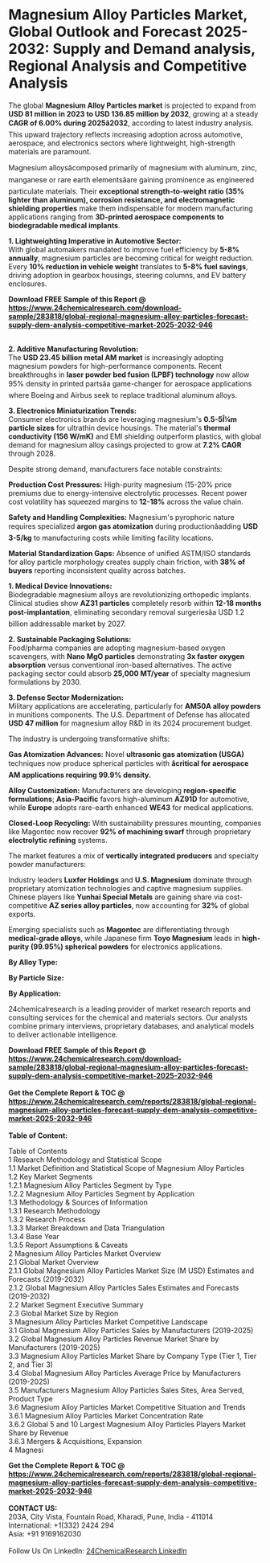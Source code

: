 <h1>Magnesium Alloy Particles Market, Global Outlook and Forecast 2025-2032: Supply and Demand analysis, Regional Analysis and Competitive Analysis</h1><p>The global <strong>Magnesium Alloy Particles market</strong> is projected to expand from <strong>USD 81 million in 2023 to USD 136.85 million by 2032</strong>, growing at a steady <strong>CAGR of 6.00% during 2025â2032</strong>, according to latest industry analysis. This upward trajectory reflects increasing adoption across automotive, aerospace, and electronics sectors where lightweight, high-strength materials are paramount.</p><p>Magnesium alloysâcomposed primarily of magnesium with aluminum, zinc, manganese or rare earth elementsâare gaining prominence as engineered particulate materials. Their <strong>exceptional strength-to-weight ratio (35% lighter than aluminum), corrosion resistance, and electromagnetic shielding properties</strong> make them indispensable for modern manufacturing applications ranging from <strong>3D-printed aerospace components to biodegradable medical implants</strong>.</p><p><strong>1. Lightweighting Imperative in Automotive Sector:</strong><br>
With global automakers mandated to improve fuel efficiency by <strong>5-8% annually</strong>, magnesium particles are becoming critical for weight reduction. Every <strong>10% reduction in vehicle weight</strong> translates to <strong>5-8% fuel savings</strong>, driving adoption in gearbox housings, steering columns, and EV battery enclosures.</p><div><b>Download FREE Sample of this Report @ 
            <a href="https://www.24chemicalresearch.com/download-sample/283818/global-regional-magnesium-alloy-particles-forecast-supply-dem-analysis-competitive-market-2025-2032-946">
            https://www.24chemicalresearch.com/download-sample/283818/global-regional-magnesium-alloy-particles-forecast-supply-dem-analysis-competitive-market-2025-2032-946</a></b></div><br><p><strong>2. Additive Manufacturing Revolution:</strong><br>
The <strong>USD 23.45 billion metal AM market</strong> is increasingly adopting magnesium powders for high-performance components. Recent breakthroughs in <strong>laser powder bed fusion (LPBF) technology</strong> now allow 95% density in printed partsâa game-changer for aerospace applications where Boeing and Airbus seek to replace traditional aluminum alloys.</p><p><strong>3. Electronics Miniaturization Trends:</strong><br>
Consumer electronics brands are leveraging magnesium's <strong>0.5-5Î¼m particle sizes</strong> for ultrathin device housings. The material's <strong>thermal conductivity (156 W/mK)</strong> and EMI shielding outperform plastics, with global demand for magnesium alloy casings projected to grow at <strong>7.2% CAGR</strong> through 2028.</p><p>Despite strong demand, manufacturers face notable constraints:</p><p><strong>Production Cost Pressures:</strong> High-purity magnesium (15-20% price premiums due to energy-intensive electrolytic processes. Recent power cost volatility has squeezed margins to <strong>12-18%</strong> across the value chain.</p><p><strong>Safety and Handling Complexities:</strong> Magnesium's pyrophoric nature requires specialized <strong>argon gas atomization</strong> during productionâadding <strong>USD 3-5/kg</strong> to manufacturing costs while limiting facility locations.</p><p><strong>Material Standardization Gaps:</strong> Absence of unified ASTM/ISO standards for alloy particle morphology creates supply chain friction, with <strong>38% of buyers</strong> reporting inconsistent quality across batches.</p><p><strong>1. Medical Device Innovations:</strong><br>
Biodegradable magnesium alloys are revolutionizing orthopedic implants. Clinical studies show <strong>AZ31 particles</strong> completely resorb within <strong>12-18 months post-implantation</strong>, eliminating secondary removal surgeriesâa USD 1.2 billion addressable market by 2027.</p><p><strong>2. Sustainable Packaging Solutions:</strong><br>
Food/pharma companies are adopting magnesium-based oxygen scavengers, with <strong>Nano MgO particles</strong> demonstrating <strong>3x faster oxygen absorption</strong> versus conventional iron-based alternatives. The active packaging sector could absorb <strong>25,000 MT/year</strong> of specialty magnesium formulations by 2030.</p><p><strong>3. Defense Sector Modernization:</strong><br>
Military applications are accelerating, particularly for <strong>AM50A alloy powders</strong> in munitions components. The U.S. Department of Defense has allocated <strong>USD 47 million</strong> for magnesium alloy R&amp;D in its 2024 procurement budget.</p><p>The industry is undergoing transformative shifts:</p><p><strong>Gas Atomization Advances:</strong> Novel <strong>ultrasonic gas atomization (USGA)</strong> techniques now produce spherical particles with <strong>âcritical for aerospace AM applications requiring 99.9% density.</strong></p><p><strong>Alloy Customization:</strong> Manufacturers are developing <strong>region-specific formulations</strong>; <strong>Asia-Pacific</strong> favors high-aluminum <strong>AZ91D</strong> for automotive, while <strong>Europe</strong> adopts rare-earth enhanced <strong>WE43</strong> for medical applications.</p><p><strong>Closed-Loop Recycling:</strong> With sustainability pressures mounting, companies like Magontec now recover <strong>92% of machining swarf</strong> through proprietary <strong>electrolytic refining</strong> systems.</p><p>The market features a mix of <strong>vertically integrated producers</strong> and specialty powder manufacturers:</p><p>Industry leaders <strong>Luxfer Holdings</strong> and <strong>U.S. Magnesium</strong> dominate through proprietary atomization technologies and captive magnesium supplies. Chinese players like <strong>Yunhai Special Metals</strong> are gaining share via cost-competitive <strong>AZ series alloy particles</strong>, now accounting for <strong>32%</strong> of global exports.</p><p>Emerging specialists such as <strong>Magontec</strong> are differentiating through <strong>medical-grade alloys</strong>, while Japanese firm <strong>Toyo Magnesium</strong> leads in <strong>high-purity (99.95%) spherical powders</strong> for electronics applications.</p><p><strong>By Alloy Type:</strong></p><p><strong>By Particle Size:</strong></p><p><strong>By Application:</strong></p><p>24chemicalresearch is a leading provider of market research reports and consulting services for the chemical and materials sectors. Our analysts combine primary interviews, proprietary databases, and analytical models to deliver actionable intelligence.</p><div><b>Download FREE Sample of this Report @ 
            <a href="https://www.24chemicalresearch.com/download-sample/283818/global-regional-magnesium-alloy-particles-forecast-supply-dem-analysis-competitive-market-2025-2032-946">
            https://www.24chemicalresearch.com/download-sample/283818/global-regional-magnesium-alloy-particles-forecast-supply-dem-analysis-competitive-market-2025-2032-946</a></b></div><br><div><b>Get the Complete Report & TOC @ 
            <a href="https://www.24chemicalresearch.com/reports/283818/global-regional-magnesium-alloy-particles-forecast-supply-dem-analysis-competitive-market-2025-2032-946">
            https://www.24chemicalresearch.com/reports/283818/global-regional-magnesium-alloy-particles-forecast-supply-dem-analysis-competitive-market-2025-2032-946</a></b></div><br>
            <b>Table of Content:</b><p>Table of Contents<br />
1 Research Methodology and Statistical Scope<br />
1.1 Market Definition and Statistical Scope of Magnesium Alloy Particles<br />
1.2 Key Market Segments<br />
1.2.1 Magnesium Alloy Particles Segment by Type<br />
1.2.2 Magnesium Alloy Particles Segment by Application<br />
1.3 Methodology & Sources of Information<br />
1.3.1 Research Methodology<br />
1.3.2 Research Process<br />
1.3.3 Market Breakdown and Data Triangulation<br />
1.3.4 Base Year<br />
1.3.5 Report Assumptions & Caveats<br />
2 Magnesium Alloy Particles Market Overview<br />
2.1 Global Market Overview<br />
2.1.1 Global Magnesium Alloy Particles Market Size (M USD) Estimates and Forecasts (2019-2032)<br />
2.1.2 Global Magnesium Alloy Particles Sales Estimates and Forecasts (2019-2032)<br />
2.2 Market Segment Executive Summary<br />
2.3 Global Market Size by Region<br />
3 Magnesium Alloy Particles Market Competitive Landscape<br />
3.1 Global Magnesium Alloy Particles Sales by Manufacturers (2019-2025)<br />
3.2 Global Magnesium Alloy Particles Revenue Market Share by Manufacturers (2019-2025)<br />
3.3 Magnesium Alloy Particles Market Share by Company Type (Tier 1, Tier 2, and Tier 3)<br />
3.4 Global Magnesium Alloy Particles Average Price by Manufacturers (2019-2025)<br />
3.5 Manufacturers Magnesium Alloy Particles Sales Sites, Area Served, Product Type<br />
3.6 Magnesium Alloy Particles Market Competitive Situation and Trends<br />
3.6.1 Magnesium Alloy Particles Market Concentration Rate<br />
3.6.2 Global 5 and 10 Largest Magnesium Alloy Particles Players Market Share by Revenue<br />
3.6.3 Mergers & Acquisitions, Expansion<br />
4 Magnesi</p><div><b>Get the Complete Report & TOC @ 
            <a href="https://www.24chemicalresearch.com/reports/283818/global-regional-magnesium-alloy-particles-forecast-supply-dem-analysis-competitive-market-2025-2032-946">
            https://www.24chemicalresearch.com/reports/283818/global-regional-magnesium-alloy-particles-forecast-supply-dem-analysis-competitive-market-2025-2032-946</a></b></div><br><b>CONTACT US:</b><br>
            203A, City Vista, Fountain Road, Kharadi, Pune, India - 411014<br>
            International: +1(332) 2424 294<br>
            Asia: +91 9169162030 <br><br>
            Follow Us On LinkedIn: <a href="https://www.linkedin.com/company/24chemicalresearch/">24ChemicalResearch LinkedIn</a>